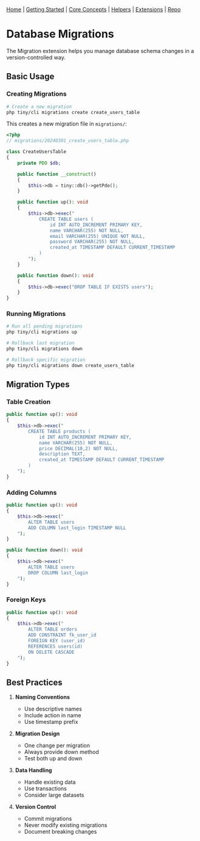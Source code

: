 [Home](../readme.md) | [Getting Started](../getting-started) | [Core Concepts](../core-concepts) | [Helpers](../helpers) | [Extensions](../extensions) | [Repo](https://github.com/ranaroussi/tiny)

# Database Migrations

The Migration extension helps you manage database schema changes in a version-controlled way.

## Basic Usage

### Creating Migrations

```bash
# Create a new migration
php tiny/cli migrations create create_users_table
```

This creates a new migration file in `migrations/`:

```php
<?php
// migrations/20240301_create_users_table.php

class CreateUsersTable
{
    private PDO $db;

    public function __construct()
    {
        $this->db = tiny::db()->getPdo();
    }

    public function up(): void
    {
        $this->db->exec("
            CREATE TABLE users (
                id INT AUTO_INCREMENT PRIMARY KEY,
                name VARCHAR(255) NOT NULL,
                email VARCHAR(255) UNIQUE NOT NULL,
                password VARCHAR(255) NOT NULL,
                created_at TIMESTAMP DEFAULT CURRENT_TIMESTAMP
            )
        ");
    }

    public function down(): void
    {
        $this->db->exec("DROP TABLE IF EXISTS users");
    }
}
```

### Running Migrations

```bash
# Run all pending migrations
php tiny/cli migrations up

# Rollback last migration
php tiny/cli migrations down

# Rollback specific migration
php tiny/cli migrations down create_users_table
```

## Migration Types

### Table Creation

```php
public function up(): void
{
    $this->db->exec("
        CREATE TABLE products (
            id INT AUTO_INCREMENT PRIMARY KEY,
            name VARCHAR(255) NOT NULL,
            price DECIMAL(10,2) NOT NULL,
            description TEXT,
            created_at TIMESTAMP DEFAULT CURRENT_TIMESTAMP
        )
    ");
}
```

### Adding Columns

```php
public function up(): void
{
    $this->db->exec("
        ALTER TABLE users
        ADD COLUMN last_login TIMESTAMP NULL
    ");
}

public function down(): void
{
    $this->db->exec("
        ALTER TABLE users
        DROP COLUMN last_login
    ");
}
```

### Foreign Keys

```php
public function up(): void
{
    $this->db->exec("
        ALTER TABLE orders
        ADD CONSTRAINT fk_user_id
        FOREIGN KEY (user_id)
        REFERENCES users(id)
        ON DELETE CASCADE
    ");
}
```

## Best Practices

1. **Naming Conventions**
   - Use descriptive names
   - Include action in name
   - Use timestamp prefix

2. **Migration Design**
   - One change per migration
   - Always provide down method
   - Test both up and down

3. **Data Handling**
   - Handle existing data
   - Use transactions
   - Consider large datasets

4. **Version Control**
   - Commit migrations
   - Never modify existing migrations
   - Document breaking changes
